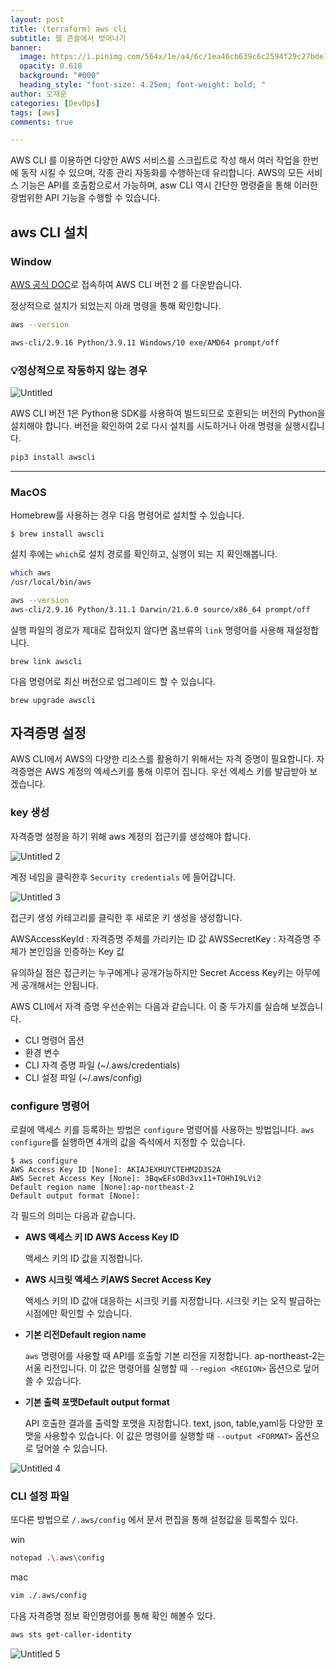 ```yaml
---
layout: post
title: (terraform) aws cli 
subtitle: 웹 콘솔에서 벗어나기
banner:
  image: https://i.pinimg.com/564x/1e/a4/6c/1ea46cb639c6c2594f29c27bde15de42.jpg
  opacity: 0.618
  background: "#000"
  heading_style: "font-size: 4.25em; font-weight: bold; "
author: 오재문
categories: [DevOps]
tags: [aws]
comments: true

---
```


AWS CLI 를 이용하면 다양한 AWS 서비스를 스크립트로 작성 해서 여러 작업을 한번에 동작 시킬 수 있으며, 각종 관리 자동화를 수행하는데 유리합니다. AWS의 모든 서비스 기능은 API를 호출함으로서 가능하며, asw CLI 역시 간단한 명령줄을 통해 이러한 광범위한 API 기능을 수행할 수 있습니다.

## aws CLI 설치


### Window

[AWS 공식 DOC](https://docs.aws.amazon.com/ko_kr/cli/latest/userguide/install-cliv2-windows.html)로 접속하여 AWS CLI 버전 2 를 다운받습니다.

정상적으로 설치가 되었는지 아래 명령을 통해 확인합니다. 

```bash
aws --version

aws-cli/2.9.16 Python/3.9.11 Windows/10 exe/AMD64 prompt/off
```
### 💡정상적으로 작동하지 않는 경우 


![Untitled](https://user-images.githubusercontent.com/51963264/222947970-3c5526cb-29e5-4e20-8a22-94fdc18f5399.png)

AWS CLI 버전 1은 Python용 SDK를 사용하여 빌드되므로 호환되는 버전의 Python을 설치해야 합니다. 버전을 확인하여 2로 다시 설치를 시도하거나 아래 명령을 실행시킵니다.

```bash
pip3 install awscli
```

---

### MacOS

Homebrew를 사용하는 경우 다음 명령어로 설치할 수 있습니다.

```
$ brew install awscli
```

설치 후에는 `which`로 설치 경로를 확인하고, 실행이 되는 지 확인해봅니다.

```bash
which aws
/usr/local/bin/aws

aws --version
aws-cli/2.9.16 Python/3.11.1 Darwin/21.6.0 source/x86_64 prompt/off
```

실행 파일의 경로가 제대로 잡혀있지 않다면 홈브류의 `link` 명령어를 사용해 재설정합니다.

```
brew link awscli
```

다음 명령어로 최신 버전으로 업그레이드 할 수 있습니다.

```
brew upgrade awscli
```

## 자격증명 설정

AWS CLI에서 AWS의 다양한 리소스를 활용하기 위해서는 자격 증명이 필요합니다. 자격증명은 AWS 계정의 엑세스키를 통해 이루어 집니다. 우선 엑세스 키를 발급받아 보겠습니다.

### key 생성

자격증명 설정을 하기 위해 aws 계정의 접근키를 생성해야 합니다.

![Untitled 2](https://user-images.githubusercontent.com/51963264/222948444-e877eae2-d928-4007-8dee-6cd694198f3b.png)

계정 네임을 클릭한후 `Security credentials` 에 들어갑니다.

![Untitled 3](https://user-images.githubusercontent.com/51963264/222948470-c96a3604-ac57-4e26-8f0b-edebd511506e.png)


접근키 생성 카테고리를 클릭한 후 새로운 키 생성을 생성합니다.

AWSAccessKeyId : 자격증명 주체를 가리키는 ID 값
AWSSecretKey : 자격증명 주체가 본인임을 인증하는 Key 값

유의하실 점은 접근키는 누구에게나 공개가능하지만 Secret Access Key키는 아무에게 공개해서는 안됩니다.

AWS CLI에서 자격 증명 우선순위는 다음과 같습니다. 이 중 두가지를 실습해 보겠습니다.

- CLI 명령어 옵션
- 환경 변수
- CLI 자격 증명 파일  (~/.aws/credentials)
- CLI 설정 파일  (~/.aws/config)


### configure 명령어

로컬에 액세스 키를 등록하는 방법은 `configure` 명령어를 사용하는 방법입니다. `aws configure`를 실행하면 4개의 값을 즉석에서 지정할 수 있습니다.

```
$ aws configure
AWS Access Key ID [None]: AKIAJEXHUYCTEHM2D3S2A
AWS Secret Access Key [None]: 3BqwEFsOBd3vx11+TOHhI9LVi2
Default region name [None]:ap-northeast-2
Default output format [None]:
```

각 필드의 의미는 다음과 같습니다.

- **AWS 액세스 키 ID AWS Access Key ID**
    
    액세스 키의 ID 값을 지정합니다.
    
- **AWS 시크릿 액세스 키AWS Secret Access Key**
    
    액세스 키의 ID 값애 대응하는 시크릿 키를 지정합니다. 시크릿 키는 오직 발급하는 시점에만 확인할 수 있습니다.
    
- **기본 리전Default region name**
    
    `aws` 명령어를 사용할 때 API를 호출할 기본 리전을 지정합니다. ap-northeast-2는 서울 리전입니다. 이 값은 명령어를 실행할 때 `--region <REGION>` 옵션으로 덮어쓸 수 있습니다.
    
- **기본 출력 포맷Default output format**
    
    API 호출한 결과를 출력할 포맷을 지정합니다. text, json, table,yaml등 다양한 포맷을 사용할수 있습니다. 이 값은 명령어를 실행할 때 `--output <FORMAT>` 옵션으로 덮어쓸 수 있습니다.
    

![Untitled 4](https://user-images.githubusercontent.com/51963264/222948522-b9ca0730-63dd-46b5-9bbf-23d4e91e7566.png)


### CLI 설정 파일

또다른 방법으로 `/.aws/config` 에서 문서 편집을 통해 설정값을 등록할수 있다.

win

```bash
notepad .\.aws\config
```

mac

```bash
vim ./.aws/config
```

다음 자격증명 정보 확인명령어를 통해 확인 해볼수 있다.

```bash
aws sts get-caller-identity
```

![Untitled 5](https://user-images.githubusercontent.com/51963264/222948535-500b4804-53d4-4942-a436-62c214d01d0f.png)
